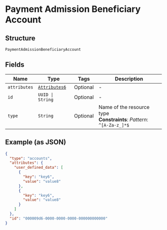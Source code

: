 
# Payment Admission Beneficiary Account

## Structure

`PaymentAdmissionBeneficiaryAccount`

## Fields

| Name | Type | Tags | Description |
|  --- | --- | --- | --- |
| `attributes` | [`Attributes6`](../../doc/models/attributes-6.md) | Optional | - |
| `id` | `UUID \| String` | Optional | - |
| `type` | `String` | Optional | Name of the resource type<br>**Constraints**: *Pattern*: `^[A-Za-z_]*$` |

## Example (as JSON)

```json
{
  "type": "accounts",
  "attributes": {
    "user_defined_data": [
      {
        "key": "key6",
        "value": "value8"
      },
      {
        "key": "key6",
        "value": "value8"
      }
    ]
  },
  "id": "000009d6-0000-0000-0000-000000000000"
}
```

